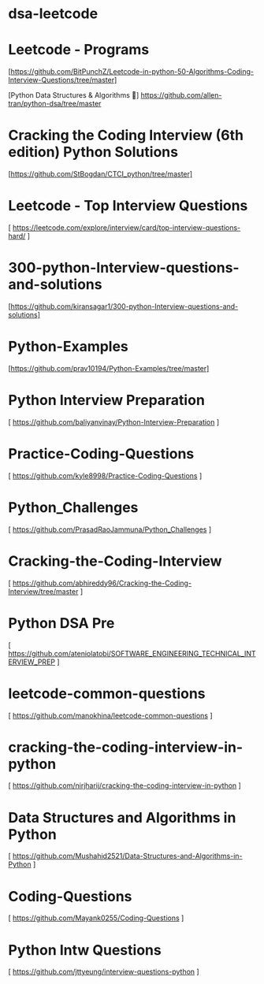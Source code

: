 # dsa-leetcode


# Leetcode - Programs
[https://github.com/BitPunchZ/Leetcode-in-python-50-Algorithms-Coding-Interview-Questions/tree/master]

[Python Data Structures & Algorithms 🐍]
https://github.com/allen-tran/python-dsa/tree/master

# Cracking the Coding Interview (6th edition) Python Solutions
[https://github.com/StBogdan/CTCI_python/tree/master]

# Leetcode - Top Interview Questions
[ https://leetcode.com/explore/interview/card/top-interview-questions-hard/ ]

# 300-python-Interview-questions-and-solutions
[https://github.com/kiransagar1/300-python-Interview-questions-and-solutions]

# Python-Examples
[https://github.com/prav10194/Python-Examples/tree/master]

# Python Interview Preparation
[ https://github.com/baliyanvinay/Python-Interview-Preparation ]

# Practice-Coding-Questions
[  https://github.com/kyle8998/Practice-Coding-Questions ]

# Python_Challenges
[ https://github.com/PrasadRaoJammuna/Python_Challenges ]


# Cracking-the-Coding-Interview
[ https://github.com/abhireddy96/Cracking-the-Coding-Interview/tree/master ]

# Python DSA Pre
[ https://github.com/ateniolatobi/SOFTWARE_ENGINEERING_TECHNICAL_INTERVIEW_PREP ]

# leetcode-common-questions
[ https://github.com/manokhina/leetcode-common-questions ]


# cracking-the-coding-interview-in-python
[ https://github.com/nirjharij/cracking-the-coding-interview-in-python ]

# Data Structures and Algorithms in Python
[ https://github.com/Mushahid2521/Data-Structures-and-Algorithms-in-Python ]

# Coding-Questions
[ https://github.com/Mayank0255/Coding-Questions ]

# Python Intw Questions
[ https://github.com/jttyeung/interview-questions-python ]
